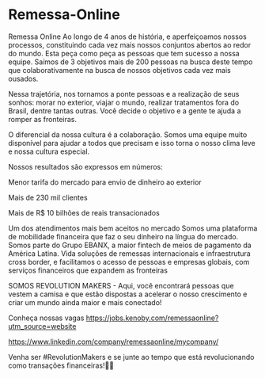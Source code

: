 # Remessa-Online
Remessa Online
Ao longo de 4 anos de história, e aperfeiçoamos nossos processos, constituindo cada vez mais nossos conjuntos abertos ao redor do mundo. Esta peça como peça as pessoas que tem sucesso a nossa equipe. Saímos de 3 objetivos mais de 200 pessoas na busca deste tempo que colaborativamente na busca de nossos objetivos cada vez mais ousados.

Nessa trajetória, nos tornamos a ponte pessoas e a realização de seus sonhos: morar no exterior, viajar o mundo, realizar tratamentos fora do Brasil, dentre tantas outras. Você decide o objetivo e a gente te ajuda a romper as fronteiras.

O diferencial da nossa cultura é a colaboração. Somos uma equipe muito disponível para ajudar a todos que precisam e isso torna o nosso clima leve e nossa cultura especial.

Nossos resultados são expressos em números:

Menor tarifa do mercado para envio de dinheiro ao exterior

Mais de 230 mil clientes

Mais de R$ 10 bilhões de reais transacionados

Um dos atendimentos mais bem aceitos no mercado Somos uma plataforma de mobilidade financeira que faz o seu dinheiro na língua do mercado. Somos parte do Grupo EBANX, a maior fintech de meios de pagamento da América Latina. Vida soluções de remessas internacionais e infraestrutura cross border, e facilitamos o acesso de pessoas e empresas globais, com serviços financeiros que expandem as fronteiras

SOMOS REVOLUTION MAKERS - Aqui, você encontrará pessoas que vestem a camisa e que estão dispostas a acelerar o nosso crescimento e criar um mundo ainda maior e mais conectado!

Conheça nossas vagas https://jobs.kenoby.com/remessaonline?utm_source=website

https://www.linkedin.com/company/remessaonline/mycompany/

Venha ser #RevolutionMakers e se junte ao tempo que está revolucionando como transações financeiras!🚀💙
